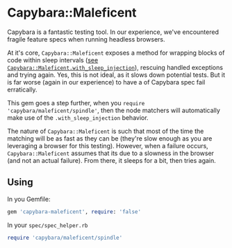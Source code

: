 # Capybara::Maleficent

Capybara is a fantastic testing tool. In our experience, we've encountered fragile feature specs when running headless browsers.

At it's core, `Capybara::Maleficent` exposes a method for wrapping blocks of code within sleep intervals ([see `Capybara::Maleficent.with_sleep_injection`][1]), rescuing handled exceptions and trying again. Yes, this is not ideal, as it slows down potential tests. But it is far worse (again in our experience) to have a of Capybara spec fail erratically.

This gem goes a step further, when you `require 'capybara/maleficent/spindle'`, then the node matchers will automatically make use of the `.with_sleep_injection` behavior.

The nature of `Capybara::Maleficent` is such that most of the time the matching will be as fast as they can be (they're slow enough as you are leveraging a browser for this testing). However, when a failure occurs, `Capybara::Maleficent` assumes that its due to a slowness in the browser (and not an actual failure). From there, it sleeps for a bit, then tries again.

## Using

In you Gemfile:

```ruby
gem 'capybara-maleficent', require: 'false'
```

In your `spec/spec_helper.rb`

```ruby
require 'capybara/maleficent/spindle'
```

[1]:https://github.com/jeremyf/capybara-maleficent/blob/master/lib/capybara/maleficent.rb#L16
